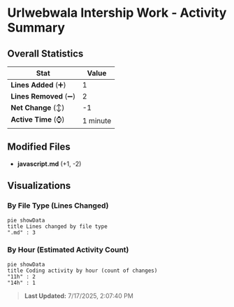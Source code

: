 # Urlwebwala Intership Work - Activity Summary 

## Overall Statistics

| Stat                   | Value                                                             |
| ---------------------- | ----------------------------------------------------------------- |
| **Lines Added** (➕)   | 1                                          |
| **Lines Removed** (➖) | 2                                        |
| **Net Change** (↕)    | -1                |
| **Active Time** (⌚)   | 1 minute |


## Modified Files
- **javascript.md** (+1, -2)

## Visualizations

### By File Type (Lines Changed)

```mermaid
pie showData
title Lines changed by file type
".md" : 3
```

### By Hour (Estimated Activity Count)

```mermaid
pie showData
title Coding activity by hour (count of changes)
"11h" : 2
"14h" : 1
```


> **Last Updated:** 7/17/2025, 2:07:40 PM